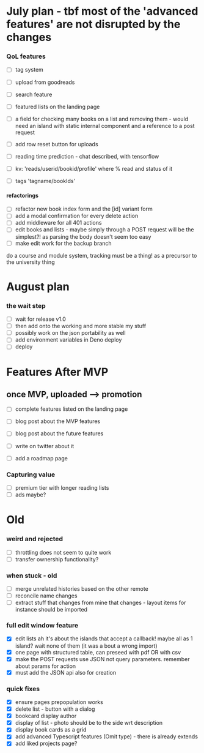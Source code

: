 # July plan - tbf most of the 'advanced features' are not disrupted by the changes

### QoL features

- [ ] tag system
- [ ] upload from goodreads
- [ ] search feature
- [ ] featured lists on the landing page
- [ ] a field for checking many books on a list and removing them - would need
      an island with static internal component and a reference to a post request
- [ ] add row reset button for uploads

- [ ] reading time prediction - chat described, with tensorflow
- [ ] kv: 'reads/userid/bookid/profile' where % read and status of it
- [ ] tags 'tagname/bookIds'

#### refactorings

- [ ] refactor new book index form and the [id] variant form
- [ ] add a modal confirmation for every delete action
- [ ] add middleware for all 401 actions
- [ ] edit books and lists - maybe simply through a POST request will be the
      simplest?! as parsing the body doesn't seem too easy
- [ ] make edit work for the backup branch

do a course and module system, tracking must be a thing!
as a precursor to the university thing

# August plan

### the wait step

- [ ] wait for release v1.0
- [ ] then add onto the working and more stable my stuff
- [ ] possibly work on the json portability as well
- [ ] add environment variables in Deno deploy
- [ ] deploy

# Features After MVP

## once MVP, uploaded --> promotion

- [ ] complete features listed on the landing page
- [ ] blog post about the MVP features
- [ ] blog post about the future features

- [ ] write on twitter about it
- [ ] add a roadmap page

### Capturing value

- [ ] premium tier with longer reading lists
- [ ] ads maybe?

# Old

### weird and rejected

- [ ] throttling does not seem to quite work
- [ ] transfer ownership functionality?

### when stuck - old

- [ ] merge unrelated histories based on the other remote
- [ ] reconcile name changes
- [ ] extract stuff that changes from mine that changes - layout items for
      instance should be imported

### full edit window feature

- [x] edit lists ah it's about the islands that accept a callback! maybe all as
      1 island? wait none of them (it was a bout a wrong import)
- [x] one page with structured table, can preseed with pdf OR with csv
- [x] make the POST requests use JSON not query parameters. remember about
      params for action
- [x] must add the JSON api also for creation

### quick fixes

- [x] ensure pages prepopulation works
- [x] delete list - button with a dialog
- [x] bookcard display author
- [x] display of list - photo should be to the side wrt description
- [x] display book cards as a grid
- [x] add advanced Typescript features (Omit type) - there is already extends
- [x] add liked projects page?
